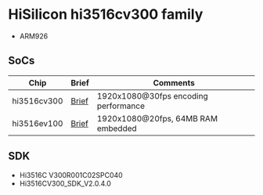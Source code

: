 # HiSilicon hi3516cv300 family

* ARM926

## SoCs

|Chip       |Brief                   |Comments|
|-----------|------------------------|--------|
|hi3516cv300|[Brief](briefs/hi3516cv300.pdf)|1920x1080@30fps encoding performance|
|hi3516ev100|[Brief](briefs/hi3516ev100.pdf)|1920x1080@20fps, 64MB RAM embedded|

## SDK

* Hi3516C V300R001C02SPC040
* Hi3516CV300_SDK_V2.0.4.0
